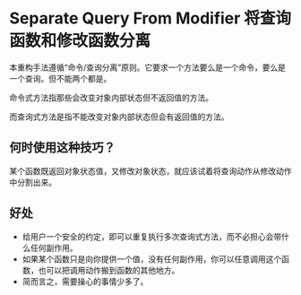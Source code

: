 # Separate Query From Modifier 将查询函数和修改函数分离

本重构手法遵循“命令/查询分离”原则。它要求一个方法要么是一个命令，要么是一个查询。但不能两个都是。

命令式方法指那些会改变对象内部状态但不返回值的方法。

而查询式方法是指不能改变对象内部状态但会有返回值的方法。

## 何时使用这种技巧？

某个函数既返回对象状态值，又修改对象状态，就应该试着将查询动作从修改动作中分割出来。

## 好处

* 给用户一个安全的约定，即可以重复执行多次查询式方法，而不必担心会带什么任何副作用。
* 如果某个函数只是向你提供一个值，没有任何副作用，你可以任意调用这个函数，也可以把调用动作搬到函数的其他地方。
* 简而言之，需要操心的事情少多了。
